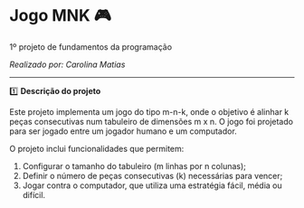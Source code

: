 # **Jogo MNK 🎮**


1º projeto de fundamentos da programação

*Realizado por: Carolina Matias*

***
1️⃣ **Descrição do projeto**

Este projeto implementa um jogo do tipo m-n-k, onde o objetivo é alinhar k peças consecutivas num tabuleiro de dimensões m x n. O jogo foi projetado para ser jogado entre um jogador humano e um computador.

O projeto inclui funcionalidades que permitem:

1. Configurar o tamanho do tabuleiro (m linhas por n colunas);
2. Definir o número de peças consecutivas (k) necessárias para vencer;
3. Jogar contra o computador, que utiliza uma estratégia fácil, média ou difícil.
   


